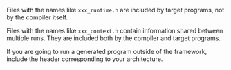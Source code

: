 Files with the names like `xxx_runtime.h` are included by target programs, not by the compiler itself.

Files with the names like `xxx_context.h` contain information shared between multiple runs. They are included both by the compiler and target programs.

If you are going to run a generated program outside of the framework, include the header corresponding to your architecture.
